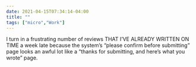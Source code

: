 ```yaml
---
date: 2021-04-15T07:34:14-04:00
title: ""
tags: ["micro","Work"]
---
```

I turn in a frustrating number of reviews THAT I’VE ALREADY WRITTEN ON TIME a week late because the system’s “please confirm before submitting” page looks an awful lot like a “thanks for submitting, and here’s what you wrote” page.
